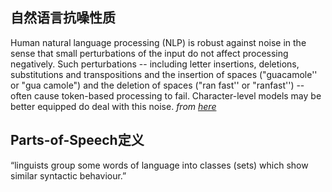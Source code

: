 ## 自然语言抗噪性质
Human natural language processing (NLP) is robust against noise in the sense that small perturbations of the input do not affect processing
negatively. Such perturbations -- including letter insertions, deletions, substitutions and transpositions and the insertion of spaces
("guacamole'' or "gua camole") and the deletion of spaces ("ran fast'' or "ranfast'') -- often cause token-based processing to fail.
Character-level models may be better equipped do deal with this noise. *from [here](https://sites.google.com/view/sclem2017/description-ideas)*

## Parts-of-Speech定义
“linguists group some words of language into classes (sets) which show similar syntactic behaviour.”
